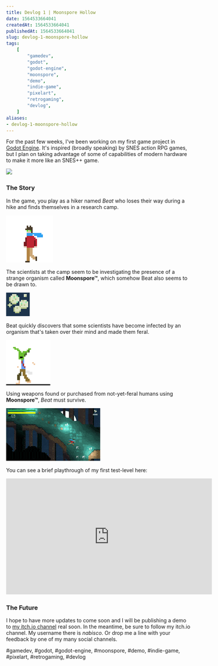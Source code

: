 ```yaml
---
title: Devlog 1 | Moonspore Hollow
date: 1564533664041
createdAt: 1564533664041
publishedAt: 1564533664041
slug: devlog-1-moonspore-hollow
tags:
    [
        "gamedev",
        "godot",
        "godot-engine",
        "moonspore",
        "demo",
        "indie-game",
        "pixelart",
        "retrogaming",
        "devlog",
    ]
aliases:
- devlog-1-moonspore-hollow
---
```


For the past few weeks, I've been working on my first game project in [Godot Engine](https://godotengine.org). It's inspired (broadly speaking) by SNES action RPG games, but I plan on taking advantage of some of capabilities of modern hardware to make it more like an SNES++ game.

![](https://media.giphy.com/media/YRtn0haX3FPAn1fxyT/giphy.gif)

### The Story

In the game, you play as a hiker named _Beat_ who loses their way during a hike and finds themselves in a research camp.

![](./images/Beat_v1_Walk.gif)

The scientists at the camp seem to be investigating the presence of a strange organism called **Moonspore™**, which somehow Beat also seems to be drawn to.

![](./images/SporeIcon.gif)

Beat quickly discovers that some scientists have become infected by an organism that's taken over their mind and made them feral.

<div style="background-color: #000000; width: 120px"><img src="./images/Enemy_Sapling_Walk_4x.gif"/></div>
<p></p>

Using weapons found or purchased from not-yet-feral humans using **Moonspore™**, _Beat_ must survive.

![](./images/MoonsporeHollow-Clip-15s.mov.gif)

You can see a brief playthrough of my first test-level here:

<iframe width="560" height="315" src="https://www.youtube.com/embed/FoeoJDRplH4" frameborder="0" allow="accelerometer; autoplay; encrypted-media; gyroscope; picture-in-picture" allowfullscreen></iframe>

### The Future

I hope to have more updates to come soon and I will be publishing a demo to [my itch.io channel](https://nabisco.itch.io/) real soon. In the meantime, be sure to follow my itch.io channel. My username there is _nabisco_. Or drop me a line with your feedback by one of my many social channels.

#gamedev, #godot, #godot-engine, #moonspore, #demo, #indie-game, #pixelart, #retrogaming, #devlog
